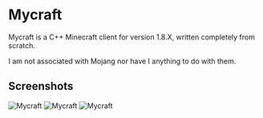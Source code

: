 # Mycraft

Mycraft is a C++ Minecraft client for version 1.8.X, written completely from scratch.

I am not associated with Mojang nor have I anything to do with them.

## Screenshots
![Mycraft](https://i.imgur.com/tK9J7MK.jpg)
![Mycraft](https://i.imgur.com/TVmZcAJ.jpg)
![Mycraft](https://i.imgur.com/mM4mZuP.png)